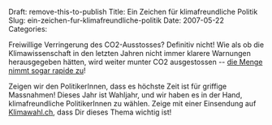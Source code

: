 Draft: remove-this-to-publish
Title: Ein Zeichen für klimafreundliche Politik
Slug: ein-zeichen-fur-klimafreundliche-politik
Date: 2007-05-22
Categories:

Freiwillige Verringerung des CO2-Ausstosses? Definitiv nicht! Wie als ob die Klimawissenschaft in den letzten Jahren nicht immer klarere Warnungen herausgegeben hätten, wird weiter munter CO2 ausgestossen -- [die Menge nimmt sogar rapide zu](http://www.spiegel.de/wissenschaft/mensch/0,1518,484144,00.html)!

Zeigen wir den PolitikerInnen, dass es höchste Zeit ist für griffige Massnahmen! Dieses Jahr ist Wahljahr, und wir haben es in der Hand, klimafreundliche PolitikerInnen zu wählen. Zeige mit einer Einsendung auf [Klimawahl.ch](http://www.klimawahl.ch/d/), dass Dir dieses Thema wichtig ist!

